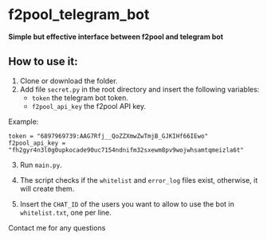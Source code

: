 # f2pool_telegram_bot

**Simple but effective interface between f2pool and telegram bot**

## How to use it:

1. Clone or download the folder.
2. Add file `secret.py` in the root directory and insert the following variables:
   - `token` the telegram bot token.
   - `f2pool_api_key` the f2pool API key.

Example:

```
token = "6897969739:AAG7Rfj__QoZZXmwZwTmjB_GJKIHf66IEwo"
f2pool_api_key = "fh2gyr4n3l0g0upkocade90uc7154ndnifm32sxewm8pv9wojwhsamtqmeizla6t"
```
3. Run `main.py`.

4. The script checks if the `whitelist` and `error_log` files exist, otherwise, it will create them.

5. Insert the `CHAT_ID` of the users you want to allow to use the bot in `whitelist.txt`, one per line.

Contact me for any questions
